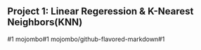 ##
## Project 1: Linear Regeression & K-Nearest Neighbors(KNN)
#1
mojombo#1
mojombo/github-flavored-markdown#1
